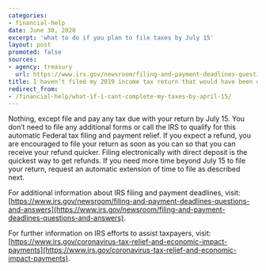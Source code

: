 ```yaml
---
categories:
- financial-help
date: June 30, 2020
excerpt: 'what to do if you plan to file taxes by July 15'
layout: post
promoted: false
sources:
- agency: treasury
  url: https://www.irs.gov/newsroom/filing-and-payment-deadlines-questions-and-answers
title: I haven’t filed my 2019 income tax return that would have been due on April 15 yet, but I expect to file it by July 15. What do I need to do?
redirect_from:
- /financial-help/what-if-i-cant-complete-my-taxes-by-april-15/
---
```


Nothing, except file and pay any tax due with your return by July 15. You don’t need to file any additional forms or call the IRS to qualify for this automatic Federal tax filing and payment relief. If you expect a refund, you are encouraged to file your return as soon as you can so that you can receive your refund quicker. Filing electronically with direct deposit is the quickest way to get refunds. If you need more time beyond July 15 to file your return, request an automatic extension of time to file as described next.

For additional information about IRS filing and payment deadlines, visit: [https://www.irs.gov/newsroom/filing-and-payment-deadlines-questions-and-answers](https://www.irs.gov/newsroom/filing-and-payment-deadlines-questions-and-answers).

For further information on IRS efforts to assist taxpayers, visit: [https://www.irs.gov/coronavirus-tax-relief-and-economic-impact-payments](https://www.irs.gov/coronavirus-tax-relief-and-economic-impact-payments).

